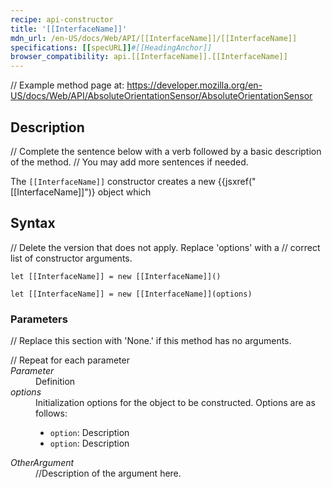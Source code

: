 ```yaml
---
recipe: api-constructor
title: '[[InterfaceName]]'
mdn_url: /en-US/docs/Web/API/[[InterfaceName]]/[[InterfaceName]]
specifications: [[specURL]]#[[HeadingAnchor]]
browser_compatibility: api.[[InterfaceName]].[[InterfaceName]]
---
```


// Example method page at: https://developer.mozilla.org/en-US/docs/Web/API/AbsoluteOrientationSensor/AbsoluteOrientationSensor

## Description

// Complete the sentence below with a verb followed by a basic description of the method.
// You may add more sentences if needed.

The `[[InterfaceName]]` constructor creates a new {{jsxref("[[InterfaceName]]")} object which

## Syntax

// Delete the version that does not apply. Replace 'options' with a
// correct list of constructor arguments.

`let [[InterfaceName]] = new [[InterfaceName]]()`

`let [[InterfaceName]] = new [[InterfaceName]](options)`

### Parameters

// Replace this section with 'None.' if this method has no arguments.

<dl>
  // Repeat for each parameter
  <dt><em>Parameter</em></dt>
  <dd>Definition</dd>
  <dt><em>options</em></dt>
  <dd>Initialization options for the object to be constructed. Options are as follows:
    <ul>
      <li><code>option</code>: Description</li>
      <li><code>option</code>: Description</li>
    </ul>
  </dd>
  <dt><em>OtherArgument</em></dt>
  <dd>//Description of the argument here.</dd>
</dl>
